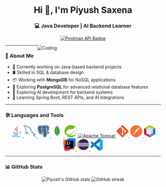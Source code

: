 <h1 align="center">Hi 👋, I'm Piyush Saxena</h1>
<h3 align="center">💻 Java Developer | AI Backend Learner</h3>

<p align="center">
  <a href="https://api.badgr.io/public/assertions/bgATil45SNGfWL-Dj2Hi4g" title="Verify Postman API Badge">
    <img alt="Postman API Badge" src="https://api.badgr.io/public/assertions/bgATil45SNGfWL-Dj2Hi4g/image" height="80"/>
  </a>
</p>

<img align="right" alt="Coding" width="400" src="https://media.giphy.com/media/qgQUggAC3Pfv687qPC/giphy.gif">

---

### 🚀 About Me  
- 🔭 Currently working on Java-based backend projects  
- 🛢 Skilled in SQL & database design  
- 📦 Working with **MongoDB** for NoSQL applications  
- 🐘 Exploring **PostgreSQL** for advanced relational database features  
- 🤖 Exploring AI development for backend systems  
- 🌱 Learning Spring Boot, REST APIs, and AI integrations  

---

### 🛠 Languages and Tools

<p align="center">
  <!-- Programming Languages -->
  <a href="https://www.java.com/" target="_blank" rel="noreferrer">
    <img src="https://raw.githubusercontent.com/devicons/devicon/master/icons/java/java-original.svg" alt="Java" width="40" height="40"/>
  </a>

  <!-- Databases -->
  <a href="https://www.mysql.com/" target="_blank" rel="noreferrer">
    <img src="https://raw.githubusercontent.com/devicons/devicon/master/icons/mysql/mysql-original.svg" alt="MySQL" width="40" height="40"/>
  </a>
  <a href="https://www.postgresql.org/" target="_blank" rel="noreferrer">
    <img src="https://raw.githubusercontent.com/devicons/devicon/master/icons/postgresql/postgresql-original.svg" alt="PostgreSQL" width="40" height="40"/>
  </a>
  <a href="https://www.mongodb.com/" target="_blank" rel="noreferrer">
    <img src="https://raw.githubusercontent.com/devicons/devicon/master/icons/mongodb/mongodb-original.svg" alt="MongoDB" width="40" height="40"/>
  </a>

  <!-- Frameworks / Servers -->
  <a href="https://spring.io/projects/spring-boot" target="_blank" rel="noreferrer">
    <img src="https://raw.githubusercontent.com/devicons/devicon/master/icons/spring/spring-original.svg" alt="Spring Boot" width="40" height="40"/>
  </a>
  <a href="https://tomcat.apache.org/" target="_blank" rel="noreferrer">
    <img src="https://upload.wikimedia.org/wikipedia/commons/f/fe/Apache_Tomcat_logo.svg" alt="Apache Tomcat" width="40" height="40"/>
  </a>

  <!-- Tools -->
  <a href="https://git-scm.com/" target="_blank" rel="noreferrer">
    <img src="https://raw.githubusercontent.com/devicons/devicon/master/icons/git/git-original.svg" alt="Git" width="40" height="40"/>
  </a>
  <a href="https://www.postman.com/" target="_blank" rel="noreferrer">
    <img src="https://raw.githubusercontent.com/devicons/devicon/master/icons/postman/postman-original.svg" alt="Postman" width="40" height="40"/>
  </a>

  <!-- IDEs -->
  <a href="https://netbeans.apache.org/" target="_blank" rel="noreferrer">
    <img src="https://raw.githubusercontent.com/devicons/devicon/master/icons/netbeans/netbeans-original.svg" alt="Apache NetBeans" width="40" height="40"/>
  </a>
  <a href="https://www.jetbrains.com/idea/" target="_blank" rel="noreferrer">
    <img src="https://raw.githubusercontent.com/devicons/devicon/master/icons/intellij/intellij-original.svg" alt="IntelliJ IDEA" width="40" height="40"/>
  </a>
  <a href="https://www.eclipse.org/" target="_blank" rel="noreferrer">
    <img src="https://raw.githubusercontent.com/devicons/devicon/master/icons/eclipse/eclipse-original.svg" alt="Eclipse IDE" width="40" height="40"/>
  </a>
  <a href="https://code.visualstudio.com/" target="_blank" rel="noreferrer">
    <img src="https://raw.githubusercontent.com/devicons/devicon/master/icons/vscode/vscode-original.svg" alt="Visual Studio Code" width="40" height="40"/>
  </a>
</p>

---

### 📊 GitHub Stats  
<p align="center">
  <img src="https://github-readme-stats.vercel.app/api?username=PiyushSaxena05&show_icons=true&theme=radical&v=1" alt="Piyush's GitHub stats" height="180" />
  <img src="https://github-readme-streak-stats.herokuapp.com/?user=PiyushSaxena05&theme=radical&v=1" alt="GitHub streak" height="180" />
</p>


